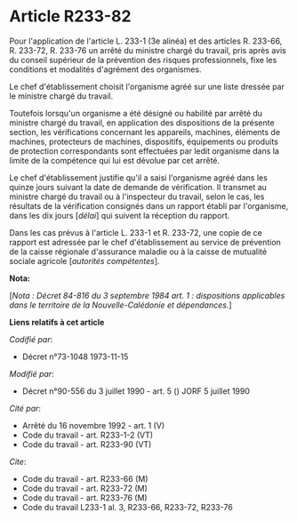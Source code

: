 # Article R233-82

Pour l'application de l'article L. 233-1 (3e alinéa) et des articles R. 233-66, R. 233-72, R. 233-76 un arrêté du ministre
chargé du travail, pris après avis du conseil supérieur de la prévention des risques professionnels, fixe les conditions et
modalités d'agrément des organismes.

Le chef d'établissement choisit l'organisme agréé sur une liste dressée par le ministre chargé du travail.

Toutefois lorsqu'un organisme a été désigné ou habilité par arrêté du ministre chargé du travail, en application des
dispositions de la présente section, les vérifications concernant les appareils, machines, éléments de machines, protecteurs
de machines, dispositifs, équipements ou produits de protection correspondants sont effectuées par ledit organisme dans la
limite de la compétence qui lui est dévolue par cet arrêté.

Le chef d'établissement justifie qu'il a saisi l'organisme agréé dans les quinze jours suivant la date de demande de
vérification. Il transmet au ministre chargé du travail ou à l'inspecteur du travail, selon le cas, les résultats de la
vérification consignés dans un rapport établi par l'organisme, dans les dix jours [*délai*] qui suivent la réception du
rapport.

Dans les cas prévus à l'article L. 233-1 et R. 233-72, une copie de ce rapport est adressée par le chef d'établissement au
service de prévention de la caisse régionale d'assurance maladie ou à la caisse de mutualité sociale agricole [*autorités
compétentes*].

**Nota:**

[*Nota : Décret 84-816 du 3 septembre 1984 art. 1 : dispositions applicables dans le territoire de la Nouvelle-Calédonie et
dépendances.*]

**Liens relatifs à cet article**

_Codifié par_:

  - Décret n°73-1048 1973-11-15

_Modifié par_:

  - Décret n°90-556 du 3 juillet 1990 - art. 5 () JORF 5 juillet 1990

_Cité par_:

  - Arrêté du 16 novembre 1992 - art. 1 (V)
  - Code du travail - art. R233-1-2 (VT)
  - Code du travail - art. R233-90 (VT)

_Cite_:

  - Code du travail - art. R233-66 (M)
  - Code du travail - art. R233-72 (M)
  - Code du travail - art. R233-76 (M)
  - Code du travail L233-1 al. 3, R233-66, R233-72, R233-76
